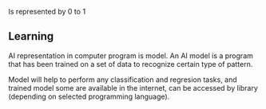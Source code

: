 Is represented by 0 to 1

## Learning
AI representation in computer program is model. An AI model is a program that has been trained on a set of data to recognize certain type of pattern.

Model will help to perform any classification and regresion tasks, and trained model some are available in the internet, can be accessed by library (depending on selected programming language).